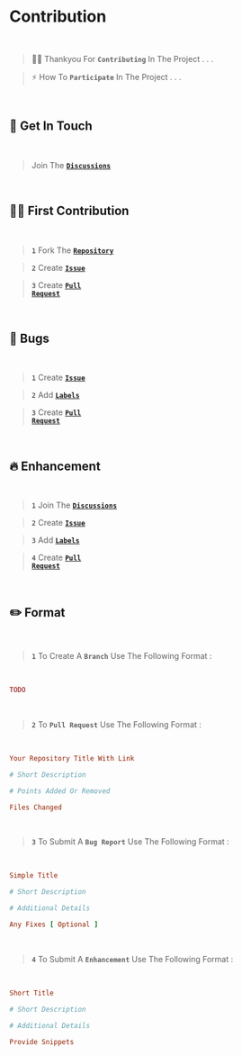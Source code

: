# Contribution

<br>

> 🙏🏻 Thankyou For **`Contributing`** In The Project . . .

> ⚡ How To **`Participate`** In The Project . . .

<br>
<!--
## 🚧 Info

<br>

> Before **`Contributing`** Ensure That It Will Not Duplicate Any Active **`Issues`** Or Open **`Pull Requests`**

> It is advised to Join The **<code><a href="github.com">Discussions</a></code>** First To Discuss The Change

> Be **`Positive`**! Even If Your Changes Don't Get Merged In **`Project`**

 <br>
-->

## 🚩 Get In Touch

<br>

> Join The **<code><a href="github.com/divyanshudhruv/Better-Markdown/issues/1">Discussions</a></code>**

<br>

## 🙏🏻 First Contribution

<br>

> **`1`** Fork The **<code><a href="github.com/divyanshudhruv/Better-Markdown">Repository</a></code>**

> **`2`** Create **<code><a href="github.com/divyanshudhruv/Better-Markdown/issues">Issue</a></code>**

> **`3`** Create **<code><a href="github.com/divyanshudhruv/Better-Markdown/pulls">Pull Request</a></code>**

<br>

## 🐞 Bugs

<br>

> **`1`** Create **<code><a href="github.com/divyanshudhruv/Better-Markdown/issues">Issue</a></code>**

> **`2`** Add **<code><a href="github.com/divyanshudhruv/Better-Markdown/labels">Labels</a></code>**

> **`3`** Create **<code><a href="github.com/divyanshudhruv/Better-Markdown/pulls">Pull Request</a></code>**

<br>

## 🔥 Enhancement

<br>

> **`1`** Join The **<code><a href="github.com/divyanshudhruv/Better-Markdown/issues/1">Discussions</a></code>**

> **`2`** Create **<code><a href="github.com/divyanshudhruv/Better-Markdown/issues">Issue</a></code>**

> **`3`** Add **<code><a href="github.com/divyanshudhruv/Better-Markdown/labels">Labels</a></code>**

> **`4`** Create **<code><a href="github.com/divyanshudhruv/Better-Markdown/pulls">Pull Request</a></code>**

<br>

## ✏️ Format

<br>

> **`1`** To Create A **`Branch`** Use The Following Format :

<br>

```ruby
TODO
```

<br>

> **`2`** To **`Pull Request`** Use The Following Format :

<br>

```ruby
Your Repository Title With Link 

# Short Description

# Points Added Or Removed

Files Changed
```

<br>


> **`3`** To Submit A **`Bug Report`** Use The Following Format :

<br>

```ruby
Simple Title

# Short Description

# Additional Details

Any Fixes [ Optional ]
```

<br>

> **`4`** To Submit A **`Enhancement`** Use The Following Format :

<br>

```ruby
Short Title

# Short Description

# Additional Details

Provide Snippets
```


